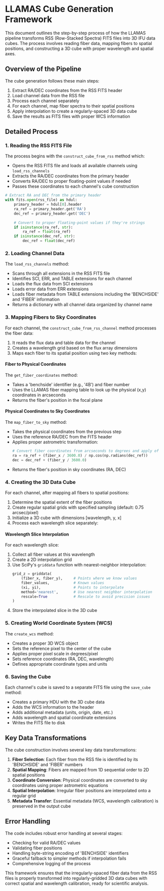 # LLAMAS Cube Generation Framework

This document outlines the step-by-step process of how the LLAMAS pipeline transforms RSS (Row-Stacked Spectra) FITS files into 3D IFU data cubes. The process involves reading fiber data, mapping fibers to spatial positions, and constructing a 3D cube with proper wavelength and spatial axes.

## Overview of the Pipeline

The cube generation follows these main steps:

1. Extract RA/DEC coordinates from the RSS FITS header
2. Load channel data from the RSS file 
3. Process each channel separately
4. For each channel, map fiber spectra to their spatial positions
5. Apply interpolation to create a regularly-spaced 3D data cube
6. Save the results as FITS files with proper WCS information

## Detailed Process

### 1. Reading the RSS FITS File

The process begins with the `construct_cube_from_rss` method which:

- Opens the RSS FITS file and loads all available channels using `load_rss_channels`
- Extracts the RA/DEC coordinates from the primary header
- Converts RA/DEC to proper floating-point values if needed
- Passes these coordinates to each channel's cube construction

```python
# Extract RA and DEC from the primary header
with fits.open(rss_file) as hdul:
    primary_header = hdul[0].header
    ra_ref = primary_header.get('RA')
    dec_ref = primary_header.get('DEC')
    
    # Convert to proper floating-point values if they're strings
    if isinstance(ra_ref, str):
        ra_ref = float(ra_ref)
    if isinstance(dec_ref, str):
        dec_ref = float(dec_ref)
```

### 2. Loading Channel Data

The `load_rss_channels` method:

- Scans through all extensions in the RSS FITS file
- Identifies SCI, ERR, and TABLE extensions for each channel
- Loads the flux data from SCI extensions
- Loads error data from ERR extensions
- Loads fiber metadata from TABLE extensions including the 'BENCHSIDE' and 'FIBER' information
- Returns a dictionary with all channel data organized by channel name

### 3. Mapping Fibers to Sky Coordinates

For each channel, the `construct_cube_from_rss_channel` method processes the fiber data:

1. It reads the flux data and table data for the channel
2. Creates a wavelength grid based on the flux array dimensions
3. Maps each fiber to its spatial position using two key methods:

#### Fiber to Physical Coordinates

The `get_fiber_coordinates` method:
- Takes a 'benchside' identifier (e.g., '4B') and fiber number
- Uses the LLAMAS fiber mapping table to look up the physical (x,y) coordinates in arcseconds
- Returns the fiber's position in the focal plane

#### Physical Coordinates to Sky Coordinates

The `map_fiber_to_sky` method:
- Takes the physical coordinates from the previous step
- Uses the reference RA/DEC from the FITS header
- Applies proper astrometric transformation:
  ```python
  # Convert fiber coordinates from arcseconds to degrees and apply offset
  ra = ra_ref + (fiber_x / 3600.0) / np.cos(np.radians(dec_ref))
  dec = dec_ref + (fiber_y / 3600.0)
  ```
- Returns the fiber's position in sky coordinates (RA, DEC)

### 4. Creating the 3D Data Cube

For each channel, after mapping all fibers to spatial positions:

1. Determine the spatial extent of the fiber positions
2. Create regular spatial grids with specified sampling (default: 0.75 arcsec/pixel)
3. Initialize a 3D cube with dimensions [wavelength, y, x]
4. Process each wavelength slice separately:

#### Wavelength Slice Interpolation

For each wavelength slice:
1. Collect all fiber values at this wavelength
2. Create a 2D interpolation grid
3. Use SciPy's `griddata` function with nearest-neighbor interpolation:
   ```python
   grid_z = griddata(
       (fiber_x, fiber_y),     # Points where we know values
       fiber_values,           # Known values
       (xi, yi),               # Points to interpolate
       method='nearest',       # Use nearest neighbor interpolation
       rescale=True            # Rescale to avoid precision issues
   )
   ```
4. Store the interpolated slice in the 3D cube

### 5. Creating World Coordinate System (WCS)

The `create_wcs` method:
- Creates a proper 3D WCS object
- Sets the reference pixel to the center of the cube
- Applies proper pixel scale in degrees/pixel
- Sets reference coordinates (RA, DEC, wavelength)
- Defines appropriate coordinate types and units

### 6. Saving the Cube

Each channel's cube is saved to a separate FITS file using the `save_cube` method:
- Creates a primary HDU with the 3D cube data
- Adds the WCS information to the header
- Adds additional metadata (units, origin, date, etc.)
- Adds wavelength and spatial coordinate extensions
- Writes the FITS file to disk

## Key Data Transformations

The cube construction involves several key data transformations:

1. **Fiber Selection**: Each fiber from the RSS file is identified by its 'BENCHSIDE' and 'FIBER' numbers
2. **Spatial Mapping**: Fibers are mapped from 1D sequential order to 2D spatial positions
3. **Coordinate Conversion**: Physical coordinates are converted to sky coordinates using proper astrometric equations
4. **Spatial Interpolation**: Irregular fiber positions are interpolated onto a regular grid
5. **Metadata Transfer**: Essential metadata (WCS, wavelength calibration) is preserved in the output cube

## Error Handling

The code includes robust error handling at several stages:
- Checking for valid RA/DEC values
- Validating fiber positions
- Handling byte-string encoding of 'BENCHSIDE' identifiers
- Graceful fallback to simpler methods if interpolation fails
- Comprehensive logging of the process

This framework ensures that the irregularly-spaced fiber data from the RSS files is properly transformed into regularly-gridded 3D data cubes with correct spatial and wavelength calibration, ready for scientific analysis.